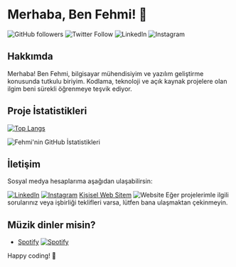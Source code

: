 # Merhaba, Ben Fehmi! 👋

![GitHub followers](https://img.shields.io/github/followers/fehmi?style=social)
![Twitter Follow](https://img.shields.io/twitter/follow/fehmi?style=social)
![LinkedIn](https://img.shields.io/badge/LinkedIn-fehmi-blue)
![Instagram](https://img.shields.io/badge/Instagram-fehmi-red)

## Hakkımda

Merhaba! Ben Fehmi, bilgisayar mühendisiyim ve yazılım geliştirme konusunda tutkulu biriyim. Kodlama, teknoloji ve açık kaynak projelere olan ilgim beni sürekli öğrenmeye teşvik ediyor.

## Proje İstatistikleri

[![Top Langs](https://github-readme-stats.vercel.app/api/top-langs/?username=fehmig&layout=compact)](https://github.com/anuraghazra/github-readme-stats)

![Fehmi'nin GitHub İstatistikleri](https://github-readme-stats.vercel.app/api?username=fehmig&show_icons=true&count_private=true&hide=contribs,prs&theme=radical)

## İletişim

Sosyal medya hesaplarıma aşağıdan ulaşabilirsin:

[![LinkedIn](https://img.icons8.com/color/48/000000/linkedin.png)](https://www.linkedin.com/in/fehmigunay)
[![Instagram](https://img.icons8.com/color/48/000000/instagram-new.png)](https://www.instagram.com/fehmiig)
[Kişisel Web Sitem](https://fehmigunay.com) ![Website](https://img.icons8.com/fluency/48/000000/domain.png)
Eğer projelerimle ilgili sorularınız veya işbirliği teklifleri varsa, lütfen bana ulaşmaktan çekinmeyin.

## Müzik dinler misin?

- [Spotify](https://open.spotify.com/user/SPOTIFY_KULLANICI_ADINIZ) [![Spotify](https://img.icons8.com/color/48/000000/spotify--v1.png)](https://open.spotify.com/user/21ryjbxvr24nrnrjj3cgu6dba?si=0315ee9d0c834276)

Happy coding! 🚀
